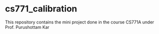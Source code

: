 # cs771_calibration
This repository contains the mini project done in the course CS771A under Prof. Purushottam Kar
